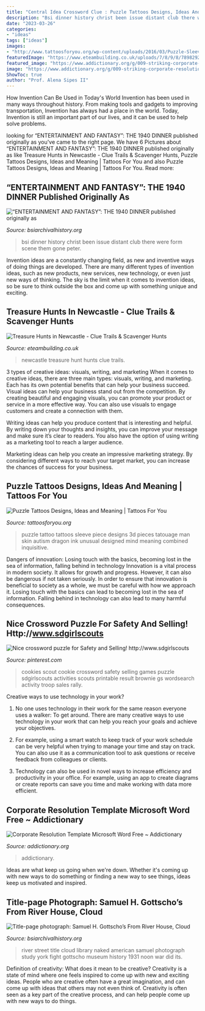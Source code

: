 ```yaml
---
title: "Central Idea Crossword Clue : Puzzle Tattoos Designs, Ideas And Meaning"
description: "Bsi dinner history christ been issue distant club there were form scene them gone peter"
date: "2023-03-26"
categories:
- "ideas"
tags: ["ideas"]
images:
- "http://www.tattoosforyou.org/wp-content/uploads/2016/03/Puzzle-Sleeve-Tattoos.jpg"
featuredImage: "https://www.eteambuilding.co.uk/uploads/7/8/9/8/7898292/fun-treasure-hunt-newcastle_orig.jpg"
featured_image: "https://www.addictionary.org/g/009-striking-corporate-resolution-template-microsoft-word-free-concept.jpg"
image: "https://www.addictionary.org/g/009-striking-corporate-resolution-template-microsoft-word-free-concept.jpg"
ShowToc: true
author: "Prof. Alena Sipes II"
---
```



How Invention Can Be Used in Today's World
Invention has been used in many ways throughout history. From making tools and gadgets to improving transportation, Invention has always had a place in the world. Today, Invention is still an important part of our lives, and it can be used to help solve problems.

	

		
looking for “ENTERTAINMENT AND FANTASY”: THE 1940 DINNER published originally as you've came to the right page. We have 6 Pictures about “ENTERTAINMENT AND FANTASY”: THE 1940 DINNER published originally as like Treasure Hunts in Newcastle - Clue Trails &amp; Scavenger Hunts, Puzzle Tattoos Designs, Ideas and Meaning | Tattoos For You and also Puzzle Tattoos Designs, Ideas and Meaning | Tattoos For You. Read more:
		
    
## “ENTERTAINMENT AND FANTASY”: THE 1940 DINNER Published Originally As

<img loading=lazy src="http://www.bsiarchivalhistory.org/BSI_Archival_History/Ent_%26_Fan_files/droppedImage_8.jpg" onerror="this.onerror=null;this.src='https://tse3.mm.bing.net/th?id=OIP.xUdn5Q4aAzeB8Y4s-O6TxAHaEI&amp;pid=15.1';" alt="“ENTERTAINMENT AND FANTASY”: THE 1940 DINNER published originally as">

_Source: bsiarchivalhistory.org_

>bsi dinner history christ been issue distant club there were form scene them gone peter. 

	

Invention ideas are a constantly changing field, as new and inventive ways of doing things are developed. There are many different types of invention ideas, such as new products, new services, new technology, or even just new ways of thinking. The sky is the limit when it comes to invention ideas, so be sure to think outside the box and come up with something unique and exciting.

    
## Treasure Hunts In Newcastle - Clue Trails &amp; Scavenger Hunts

<img loading=lazy src="https://www.eteambuilding.co.uk/uploads/7/8/9/8/7898292/fun-treasure-hunt-newcastle_orig.jpg" onerror="this.onerror=null;this.src='https://tse1.mm.bing.net/th?id=OIP.wwtkwhsstMZfbia1DePjzgHaJ4&amp;pid=15.1';" alt="Treasure Hunts in Newcastle - Clue Trails &amp; Scavenger Hunts">

_Source: eteambuilding.co.uk_

>newcastle treasure hunt hunts clue trails. 

	

3 types of creative ideas: visuals, writing, and marketing
When it comes to creative ideas, there are three main types: visuals, writing, and marketing. Each has its own potential benefits that can help your business succeed.
Visual ideas can help your business stand out from the competition. By creating beautiful and engaging visuals, you can promote your product or service in a more effective way. You can also use visuals to engage customers and create a connection with them.

Writing ideas can help you produce content that is interesting and helpful. By writing down your thoughts and insights, you can improve your message and make sure it’s clear to readers. You also have the option of using writing as a marketing tool to reach a larger audience.

Marketing ideas can help you create an impressive marketing strategy. By considering different ways to reach your target market, you can increase the chances of success for your business.

    
## Puzzle Tattoos Designs, Ideas And Meaning | Tattoos For You

<img loading=lazy src="http://www.tattoosforyou.org/wp-content/uploads/2016/03/Puzzle-Sleeve-Tattoos.jpg" onerror="this.onerror=null;this.src='https://tse4.mm.bing.net/th?id=OIP.x3jZJ9q2Wr9_PXJ-1DMl8wHaHa&amp;pid=15.1';" alt="Puzzle Tattoos Designs, Ideas and Meaning | Tattoos For You">

_Source: tattoosforyou.org_

>puzzle tattoo tattoos sleeve piece designs 3d pieces tatouage man skin autism dragon ink unusual designed mind meaning combined inquisitive. 

	

Dangers of innovation: Losing touch with the basics, becoming lost in the sea of information, falling behind in technology
Innovation is a vital process in modern society. It allows for growth and progress. However, it can also be dangerous if not taken seriously. In order to ensure that innovation is beneficial to society as a whole, we must be careful with how we approach it. Losing touch with the basics can lead to becoming lost in the sea of information. Falling behind in technology can also lead to many harmful consequences.

    
## Nice Crossword Puzzle For Safety And Selling! Http://www.sdgirlscouts

<img loading=lazy src="https://s-media-cache-ak0.pinimg.com/736x/d7/19/27/d71927ac9b61eae08a87733abfff1076.jpg" onerror="this.onerror=null;this.src='https://tse1.mm.bing.net/th?id=OIP.kE8tGH1XVmKIuX910omW5QHaKi&amp;pid=15.1';" alt="Nice crossword puzzle for Safety and Selling! http://www.sdgirlscouts">

_Source: pinterest.com_

>cookies scout cookie crossword safety selling games puzzle sdgirlscouts activities scouts printable result brownie gs wordsearch activity troop sales rally. 

	

Creative ways to use technology in your work?
1. No one uses technology in their work for the same reason everyone uses a walker: To get around. There are many creative ways to use technology in your work that can help you reach your goals and achieve your objectives.
2. For example, using a smart watch to keep track of your work schedule can be very helpful when trying to manage your time and stay on track. You can also use it as a communication tool to ask questions or receive feedback from colleagues or clients.

3. Technology can also be used in novel ways to increase efficiency and productivity in your office. For example, using an app to create diagrams or create reports can save you time and make working with data more efficient.


    
## Corporate Resolution Template Microsoft Word Free ~ Addictionary

<img loading=lazy src="https://www.addictionary.org/g/009-striking-corporate-resolution-template-microsoft-word-free-concept.jpg" onerror="this.onerror=null;this.src='https://tse3.mm.bing.net/th?id=OIP.RMqX-cTsmgvCa5ObefrMdwHaJl&amp;pid=15.1';" alt="Corporate Resolution Template Microsoft Word Free ~ Addictionary">

_Source: addictionary.org_

>addictionary. 

	

Ideas are what keep us going when we're down. Whether it's coming up with new ways to do something or finding a new way to see things, ideas keep us motivated and inspired.

    
## Title-page Photograph: Samuel H. Gottscho’s From River House, Cloud

<img loading=lazy src="http://www.bsiarchivalhistory.org/BSI_Archival_History/Woodys_pt_1_files/droppedImage.png" onerror="this.onerror=null;this.src='https://tse2.mm.bing.net/th?id=OIP.UPWdv9sar2hUuhno3VnPYwHaFC&amp;pid=15.1';" alt="Title-page photograph: Samuel H. Gottscho’s From River House, Cloud">

_Source: bsiarchivalhistory.org_

>river street title cloud library naked american samuel photograph study york fight gottscho museum history 1931 noon war did its. 

	

Definition of creativity: What does it mean to be creative?
Creativity is a state of mind where one feels inspired to come up with new and exciting ideas. People who are creative often have a great imagination, and can come up with ideas that others may not even think of. Creativity is often seen as a key part of the creative process, and can help people come up with new ways to do things.

